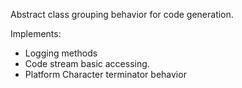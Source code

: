 Abstract class grouping behavior for code generation.

Implements:

- Logging methods
- Code stream basic accessing.
- Platform Character terminator behavior
